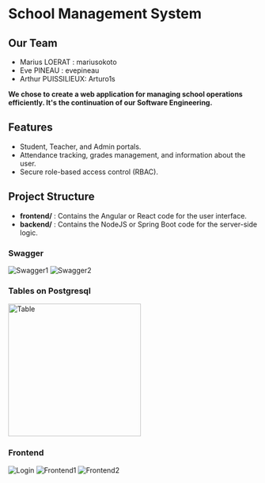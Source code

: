 # School Management System

## Our Team
- Marius LOERAT : mariusokoto
- Eve PINEAU : evepineau
- Arthur PUISSILIEUX: Arturo1s

**We chose to create a web application for managing school operations efficiently. It's the continuation of our Software Engineering.**

## Features
- Student, Teacher, and Admin portals.
- Attendance tracking, grades management, and information about the user.
- Secure role-based access control (RBAC).

## Project Structure
- **frontend/** : Contains the Angular or React code for the user interface.
- **backend/** : Contains the NodeJS or Spring Boot code for the server-side logic.

### Swagger
![Swagger1](https://github.com/user-attachments/assets/6109d973-a4a4-465b-bf41-f636e22dcd25)
![Swagger2](https://github.com/user-attachments/assets/38711417-3122-4881-895c-831c5e936f9f)

### Tables on Postgresql
<img width="268" alt="Table" src="https://github.com/user-attachments/assets/1f1060ec-750c-4c30-ab17-ca9d44ec5feb" />

### Frontend
![Login](https://github.com/user-attachments/assets/99c896d6-17a5-47d4-a836-e964eff484d0)
![Frontend1](https://github.com/user-attachments/assets/17cd8f4b-6622-4111-9966-3e6916b9d713)
![Frontend2](https://github.com/user-attachments/assets/009393b0-9073-490d-b651-1e398b9eead4)

